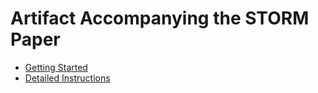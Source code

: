# Artifact Accompanying the STORM Paper

- [Getting Started](getting-started.md)
- [Detailed Instructions](detailed.md)

